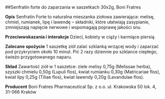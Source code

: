 ##Senfratin forte do zaparzania w saszetkach 30x2g, Boni Fratres

**Opis** Senfratin Forte to naturalna mieszanka ziołowa zawierająca: melisę, chmiel, rumianek, lipę i lawendę – składniki, które ułatwiają zasypianie, zmniejszają napięcie nerwowe i wspomagają poprawę jakości snu. 

**Przeciwwskazania i interakcje** Dzieci, kobiety w ciąży i karmiące piersią.

**Zalecane spożycie** 1 saszetkę ziół zalać szklanką wrzącej wody i zaparzać pod przykryciem około 10 minut. Pić 2 razy dziennie po szklance ciepłego, świeżo przygotowanego naparu.

**Skład** Zawartość ziół w 1 saszetce: ziele melisy 0,75g (Melissae herba), szyszki chmielu 0,50g (Lupuli flos), kwiat rumianku 0,30g (Matricariae flos), kwiat lipy 0,25g (Tiliae flos), kwiat lawendy 0,20g (Lavandulae flos).

**Producent** Boni Fratres Pharmaceutical Sp. z o.o. 
ul. Krakowska 50 lok. 4, 31-066 Kraków